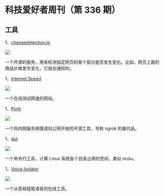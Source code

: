 # 科技爱好者周刊（第 336 期）

## 工具

1、[changedetection.io](https://github.com/dgtlmoon/changedetection.io)

![](https://cdn.beekka.com/blogimg/asset/202309/bg2023090104.webp)

一个开源的服务，用来检测指定网页的某个部分是否发生变化。比如，网页上面的商品价格发生变化，它就会通知你。

1、[Internet Speed](https://www.internetspeed.my/)

![](https://cdn.beekka.com/blogimg/asset/202311/bg2023110301.webp)

一个在线测试网速的网站。

1、[Portr](https://github.com/amalshaji/portr)

![](https://cdn.beekka.com/blogimg/asset/202404/bg2024042201.webp)

一个将内网服务用隧道向公网开放的开源工具，号称 ngrok 的替代品。

1、[dut](https://codeberg.org/201984/dut)

![](https://cdn.beekka.com/blogimg/asset/202407/bg2024071106.webp)

一个命令行工具，计算 Linux 系统各个目录占用的空间，类似 ncdu。

1、[Voice Isolator](https://elevenlabs.io/voice-isolator)

![](https://cdn.beekka.com/blogimg/asset/202407/bg2024071108.webp)

一个从音频提取语音的在线工具。
